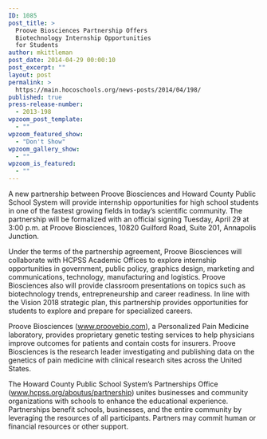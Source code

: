 ```yaml
---
ID: 1085
post_title: >
  Proove Biosciences Partnership Offers
  Biotechnology Internship Opportunities
  for Students
author: mkittleman
post_date: 2014-04-29 00:00:10
post_excerpt: ""
layout: post
permalink: >
  https://main.hocoschools.org/news-posts/2014/04/198/
published: true
press-release-number:
  - 2013-198
wpzoom_post_template:
  - ""
wpzoom_featured_show:
  - "Don't Show"
wpzoom_gallery_show:
  - ""
wpzoom_is_featured:
  - ""
---
```

A new partnership between Proove Biosciences and Howard County Public School System will provide internship opportunities for high school students in one of the fastest growing fields in today’s scientific community. The partnership will be formalized with an official signing Tuesday, April 29 at 3:00 p.m. at Proove Biosciences, 10820 Guilford Road, Suite 201, Annapolis Junction.

Under the terms of the partnership agreement, Proove Biosciences will collaborate with HCPSS Academic Offices to explore internship opportunities in government, public policy, graphics design, marketing and communications, technology, manufacturing and logistics. Proove Biosciences also will provide classroom presentations on topics such as biotechnology trends, entrepreneurship and career readiness. In line with the Vision 2018 strategic plan, this partnership provides opportunities for students to explore and prepare for specialized careers.

Proove Biosciences (www.proovebio.com), a Personalized Pain Medicine laboratory, provides proprietary genetic testing services to help physicians improve outcomes for patients and contain costs for insurers. Proove Biosciences is the research leader investigating and publishing data on the genetics of pain medicine with clinical research sites across the United States.

The Howard County Public School System’s Partnerships Office (<a href="www.hcpss.org/aboutus/partnership">www.hcpss.org/aboutus/partnership</a>) unites businesses and community organizations with schools to enhance the educational experience. Partnerships benefit schools, businesses, and the entire community by leveraging the resources of all participants. Partners may commit human or financial resources or other support.